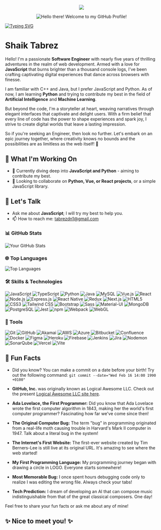 <p align="center">
  <a href="https://tabrezdn1.github.io/" target="_blank" rel="noopener noreferrer"><img src="https://img.shields.io/badge/🌐-Check_out_my_portfolio!-brightgreen?style=for-the-badge&logo=appveyor"></a>
</p>
<p align="center">
  <img src="https://media.giphy.com/media/hvRJCLFzcasrR4ia7z/giphy.gif" alt="Hello there! Welcome to my GitHub Profile!">
</p>

[![Typing SVG](https://readme-typing-svg.demolab.com?font=Fira+Code&weight=800&size=30&pause=1000&multiline=true&random=false&width=435&lines=Hello!+I+am+Shaik+Tabrez)](https://git.io/typing-svg)

# Shaik Tabrez
Hello! I'm a passionate **Software Engineer** with nearly five years of thrilling adventures in the realm of web development. Armed with a love for **JavaScript** that burns brighter than a thousand console logs, I've been crafting captivating digital experiences that dance across browsers with finesse.

I am familiar with C++ and Java, but I prefer JavaScript and Python. As of now, I am learning **Python** and trying to contribute my best in the field of **Artificial Intelligence** and **Machine Learning**.

But beyond the code, I'm a storyteller at heart, weaving narratives through elegant interfaces that captivate and delight users. With a firm belief that every line of code has the power to shape experiences and spark joy, I strive to create digital worlds that leave a lasting impression.

So if you're seeking an  Engineer, then look no further. Let's embark on an epic journey together, where creativity knows no bounds and the possibilities are as limitless as the web itself! 🚀

## 🚧 What I'm Working On
- 🔭 Currently diving deep into **JavaScript and Python** - aiming to contribute my best.
- 👯 Looking to collaborate on **Python, Vue, or React projects**, or a simple JavaScript library.

## 💬 Let's Talk
- Ask me about **JavaScript**; I will try my best to help you.
- 📫 How to reach me: [tabrezdn1@gmail.com](mailto:tabrezdn1@gmail.com)

### 📊 GitHub Stats
![Your GitHub Stats](https://github-readme-stats.vercel.app/api?username=tabrezdn1&show_icons=true&theme=radical)

### 🌐 Top Languages
![Top Languages](https://github-readme-stats.vercel.app/api/top-langs/?username=tabrezdn1&layout=compact&theme=radical)

### 🛠️ Skills & Technologies
![JavaScript](https://img.shields.io/badge/-JavaScript-F7DF1E?style=flat-square&logo=javascript&logoColor=black)
![TypeScript](https://img.shields.io/badge/-TypeScript-3178C6?style=flat-square&logo=typescript&logoColor=white)
![Python](https://img.shields.io/badge/-Python-3776AB?style=flat-square&logo=python&logoColor=white)
![Java](https://img.shields.io/badge/-Java-007396?style=flat-square&logo=java&logoColor=white)
![MySQL](https://img.shields.io/badge/-MySQL-4479A1?style=flat-square&logo=mysql&logoColor=white)
![Vue.js](https://img.shields.io/badge/-Vue.js-4FC08D?style=flat-square&logo=vue.js&logoColor=white)
![React](https://img.shields.io/badge/-React-61DAFB?style=flat-square&logo=react&logoColor=black)
![Node.js](https://img.shields.io/badge/-Node.js-339933?style=flat-square&logo=nodedotjs&logoColor=white)
![Express.js](https://img.shields.io/badge/-Express.js-000000?style=flat-square&logo=express&logoColor=white)
![React Native](https://img.shields.io/badge/-React_Native-61DAFB?style=flat-square&logo=react&logoColor=black)
![Redux](https://img.shields.io/badge/-Redux-764ABC?style=flat-square&logo=redux&logoColor=white)
![Next.js](https://img.shields.io/badge/-Next.js-000000?style=flat-square&logo=nextdotjs&logoColor=white)
![HTML5](https://img.shields.io/badge/-HTML5-E34F26?style=flat-square&logo=html5&logoColor=white)
![CSS3](https://img.shields.io/badge/-CSS3-1572B6?style=flat-square&logo=css3&logoColor=white)
![Tailwind CSS](https://img.shields.io/badge/-Tailwind_CSS-38B2AC?style=flat-square&logo=tailwind-css&logoColor=white)
![Bootstrap](https://img.shields.io/badge/-Bootstrap-7952B3?style=flat-square&logo=bootstrap&logoColor=white)
![Sass](https://img.shields.io/badge/-Sass-CC6699?style=flat-square&logo=sass&logoColor=white)
![Material-UI](https://img.shields.io/badge/-Material_UI-0081CB?style=flat-square&logo=material-ui&logoColor=white)
![MongoDB](https://img.shields.io/badge/-MongoDB-47A248?style=flat-square&logo=mongodb&logoColor=white)
![PostgreSQL](https://img.shields.io/badge/-PostgreSQL-4169E1?style=flat-square&logo=postgresql&logoColor=white)
![Jest](https://img.shields.io/badge/-Jest-C21325?style=flat-square&logo=jest&logoColor=white)
![npm](https://img.shields.io/badge/-npm-CB3837?style=flat-square&logo=npm&logoColor=white)
![Webpack](https://img.shields.io/badge/-Webpack-8DD6F9?style=flat-square&logo=webpack&logoColor=black)
![WebGL](https://img.shields.io/badge/-WebGL-990000?style=flat-square&logo=webgl&logoColor=white)

### 🧰 Tools
![Git](https://img.shields.io/badge/-Git-F05032?style=flat-square&logo=git&logoColor=white)
![GitHub](https://img.shields.io/badge/-GitHub-181717?style=flat-square&logo=github&logoColor=white)
![Akamai](https://img.shields.io/badge/-Akamai-F05032?style=flat-square&logo=akamai&logoColor=white)
![AWS](https://img.shields.io/badge/-AWS-232F3E?style=flat-square&logo=amazon-aws&logoColor=white)
![Azure](https://img.shields.io/badge/-Azure-0078D4?style=flat-square&logo=microsoft-azure&logoColor=white)
![Bitbucket](https://img.shields.io/badge/-Bitbucket-0052CC?style=flat-square&logo=bitbucket&logoColor=white)
![Confluence](https://img.shields.io/badge/-Confluence-172B4D?style=flat-square&logo=confluence&logoColor=white)
![Docker](https://img.shields.io/badge/-Docker-2496ED?style=flat-square&logo=docker&logoColor=white)
![Figma](https://img.shields.io/badge/-Figma-F24E1E?style=flat-square&logo=figma&logoColor=white)
![Heroku](https://img.shields.io/badge/-Heroku-430098?style=flat-square&logo=heroku&logoColor=white)
![Firebase](https://img.shields.io/badge/-Firebase-FFCA28?style=flat-square&logo=firebase&logoColor=black)
![Jenkins](https://img.shields.io/badge/-Jenkins-D24939?style=flat-square&logo=jenkins&logoColor=white)
![Jira](https://img.shields.io/badge/-Jira-0052CC?style=flat-square&logo=jira&logoColor=white)
![Nodemon](https://img.shields.io/badge/-Nodemon-76D04B?style=flat-square&logo=nodemon&logoColor=white)
![SonarQube](https://img.shields.io/badge/-SonarQube-4E9BCD?style=flat-square&logo=sonarqube&logoColor=white)
![Vercel](https://img.shields.io/badge/-Vercel-000000?style=flat-square&logo=vercel&logoColor=white)
![Vite](https://img.shields.io/badge/-Vite-646CFF?style=flat-square&logo=vite&logoColor=white)


## 🎉 Fun Facts
- Did you know? You can make a commit on a date before your birth! Try out the following command: `git commit --date="Wed Feb 16 14:00 1990 +0100"`

- **GitHub, Inc.** was originally known as Logical Awesome LLC. Check out the present [Logical Awesome LLC site here](https://logicalawesome.com).

- **Ada Lovelace, the First Programmer:** Did you know that Ada Lovelace wrote the first computer algorithm in 1843, making her the world's first computer programmer? Fascinating how far we've come since then!

- **The Original Computer Bug:** The term "bug" in programming originated from a real-life moth causing trouble in Harvard's Mark II computer in 1947. Talk about a literal bug in the system!

- **The Internet's First Website:** The first-ever website created by Tim Berners-Lee is still live at its original URL. It's amazing to see where the web started!

- **My First Programming Language:** My programming journey began with drawing a circle in LOGO. Everyone starts somewhere!

- **Most Memorable Bug:** I once spent hours debugging code only to realize I was editing the wrong file. Always check your tabs!

- **Tech Prediction:** I dream of developing an AI that can compose music indistinguishable from that of the great classical composers. One day!

Feel free to share your fun facts or ask me about any of mine!

## ✨ Nice to meet you! ✨
